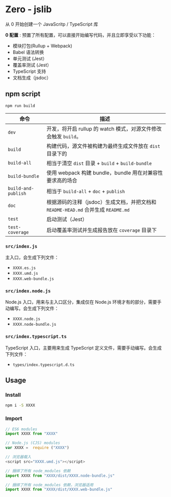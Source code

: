 # Zero - jslib
从 0 开始创建一个 JavaScritp / TypeScript 库

**0 配置** : 预置了所有配置，可以直接开始编写代码，并且立即享受以下功能：

- 模块打包(Rullup + Webpack)
- Babel 语法转换
- 单元测试 (Jest）
- 覆盖率测试 (Jest）
- TypeScript 支持
- 文档生成（jsdoc）



## npm script

```
npm run build
```

命令|描述
---|----
`dev`|开发，将开启 rullup 的 watch 模式，对源文件修改会触发 `build`。
`build`|构建代码，源文件被构建为最终生成文件放在 `dist` 目录下的
`build-all`|相当于清空 `dist` 目录 + `build` + `build-bundle`
`build-bundle`|使用 webpack 构建 bundle，bundle 用在对兼容性要求高的场合
`build-and-publish`|相当于  `build-all` + `doc` + `publish`
`doc`|根据源码的注释（jsdoc）生成文档，并把文档和 `README-HEAD.md` 合并生成 `README.md`
`test`|启动测试（Jest）
`test-coverage`|启动覆盖率测试并生成报告放在 `coverage` 目录下

### `src/index.js`
主入口，会生成下列文件：
   - `XXXX.es.js`
   - `XXXX.umd.js`
   - `XXXX.web-bundle.js`

### `src/index.node.js`
Node.js 入口，用来与主入口区分，集成仅在 Node.js 环境才有的部分，需要手动编写。会生成下列文件：
   - `XXXX.node.js `
   - `XXXX.node-bundle.js`

### `src/index.typescript.ts`
TypeScript 入口，主要用来生成 TypeScript 定义文件，需要手动编写。会生成下列文件：
   - `types/index.typescript.d.ts`

## Usage

### Install
```bash
npm i -S XXXX
```

### Import
```js
// ES6 modules
import XXXX from "XXXX"

// Node.js (CJS) modules
var XXXX =  require ("XXXX")

// 浏览器载入
<script src="XXXX.umd.js"></script>

// 捆绑了所有 node_modules 依赖
import XXXX from "XXXX/dist/XXXX.node-bundle.js"

// 捆绑了所有 node_modules 依赖，浏览器适用
import XXXX from "XXXX/dist/XXXX.web-bundle.js"
```













